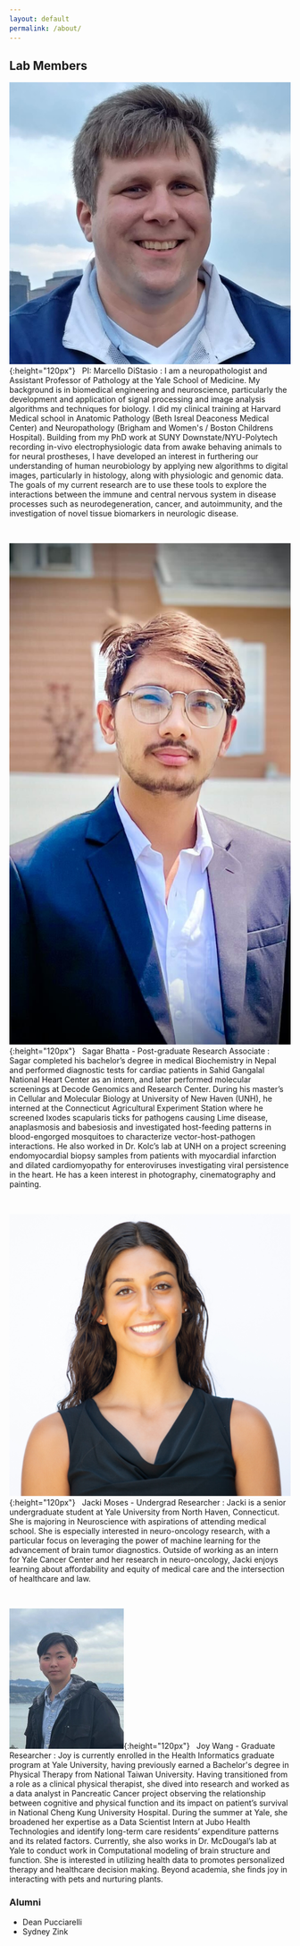 ```yaml
---
layout: default
permalink: /about/
---
```


Lab Members
--------

![M DiStasio headshot](/assets/img/lab_member_photos/MarcelloDiStasio.jpg){:height="120px"} &nbsp; 
PI: Marcello DiStasio
: I am a neuropathologist and Assistant Professor of Pathology at the Yale School of Medicine. My background is in biomedical engineering and neuroscience, particularly the development and application of signal processing and image analysis algorithms and techniques for biology. I did my clinical training at Harvard Medical school in Anatomic Pathology (Beth Isreal Deaconess Medical Center) and Neuropathology (Brigham and Women's / Boston Childrens Hospital). Building from my PhD work at SUNY Downstate/NYU-Polytech recording in-vivo electrophysiologic data from awake behaving animals to for neural prostheses, I have developed an interest in furthering our understanding of human neurobiology by applying new algorithms to digital images, particularly in histology, along with physiologic and genomic data. The goals of my current research are to use these tools to explore the interactions between the immune and central nervous system in disease processes such as neurodegeneration, cancer, and autoimmunity, and the investigation of novel tissue biomarkers in neurologic disease.

<br>

![Sagar Bhatta headshot](/assets/img/lab_member_photos/SagarBhatta.jpg){:height="120px"} &nbsp;
Sagar Bhatta - Post-graduate Research Associate
: Sagar completed his bachelor’s degree in medical Biochemistry in Nepal and performed diagnostic tests for cardiac patients in Sahid Gangalal National Heart Center as an intern, and later performed molecular screenings at Decode Genomics and Research Center. During his master’s in Cellular and Molecular Biology at University of New Haven (UNH), he interned at the Connecticut Agricultural Experiment Station where he screened Ixodes scapularis ticks for pathogens causing Lime disease, anaplasmosis and babesiosis and investigated host-feeding patterns in blood-engorged mosquitoes to characterize vector-host-pathogen interactions. He also worked in Dr. Kolc’s lab at UNH on a project screening endomyocardial biopsy samples from patients with myocardial infarction and dilated cardiomyopathy for enteroviruses investigating viral persistence in the heart. He has a keen interest in photography, cinematography and painting.

<br>

![Jacki Moses headshot](/assets/img/lab_member_photos/JackiMoses.jpg){:height="120px"} &nbsp;
Jacki Moses - Undergrad Researcher
: Jacki is a senior undergraduate student at Yale University from North Haven, Connecticut. She is majoring in Neuroscience with aspirations of attending medical school. She is especially interested in neuro-oncology research, with a particular focus on leveraging the power of machine learning for the advancement of brain tumor diagnostics. Outside of working as an intern for Yale Cancer Center and her research in neuro-oncology, Jacki enjoys learning about affordability and equity of medical care and the intersection of healthcare and law.

<br>

![Joy Wang headshot](/assets/img/lab_member_photos/JoyWang.jpg){:height="120px"} &nbsp;
Joy Wang - Graduate Researcher
: Joy is currently enrolled in the Health Informatics graduate program at Yale University, having previously earned a Bachelor's degree in Physical Therapy from National Taiwan University. Having transitioned from a role as a clinical physical therapist, she dived into research and worked as a data analyst in Pancreatic Cancer project observing the relationship between cognitive and physical function and its impact on patient’s survival in National Cheng Kung University Hospital. During the summer at Yale, she broadened her expertise as a Data Scientist Intern at Jubo Health Technologies and identify long-term care residents’ expenditure patterns and its related factors. Currently, she also works in Dr. McDougal’s lab at Yale to conduct work in Computational modeling of brain structure and function. She is interested in utilizing health data to promotes personalized therapy and healthcare decision making. Beyond academia, she finds joy in interacting with pets and nurturing plants.

### Alumni

* Dean Pucciarelli
* Sydney Zink

